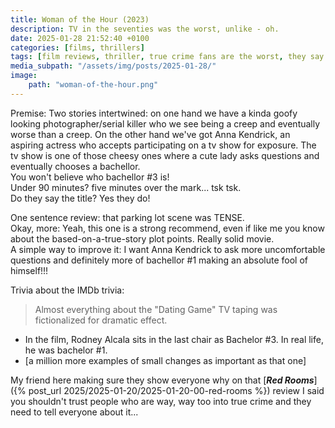 ```yaml
---
title: Woman of the Hour (2023)
description: TV in the seventies was the worst, unlike - oh.
date: 2025-01-28 21:52:40 +0100
categories: [films, thrillers]
tags: [film reviews, thriller, true crime fans are the worst, they say the title]
media_subpath: "/assets/img/posts/2025-01-28/"
image:
    path: "woman-of-the-hour.png"
---
```

<span class="reviewsection">Premise:</span> Two stories intertwined: on one hand we have a kinda goofy looking photographer/serial killer who we see being a creep and eventually worse than a creep. On the other hand we've got Anna Kendrick, an aspiring actress who accepts participating on a tv show for exposure. The tv show is one of those cheesy ones where a cute lady asks questions and eventually chooses a bachellor.<br/>You won't believe who bachellor #3 is!<br/>
<span class="reviewsection">Under 90 minutes?</span> five minutes over the mark... tsk tsk.<br/>
<span class="reviewsection">Do they say the title?</span> Yes they do!

<span class="reviewsection">One sentence review:</span> that parking lot scene was TENSE.<br/>
<span class="reviewsection">Okay, more:</span> Yeah, this one is a strong recommend, even if like me you know about the based-on-a-true-story plot points. Really solid movie.<br/>
<span class="reviewsection">A simple way to improve it:</span> I want Anna Kendrick to ask more uncomfortable questions and definitely more of bachellor #1 making an absolute fool of himself!!!

<span class="reviewsection">Trivia about the IMDb trivia:</span>
> Almost everything about the "Dating Game" TV taping was fictionalized for dramatic effect.
- In the film, Rodney Alcala sits in the last chair as Bachelor #3. In real life, he was bachelor #1.
- [a million more examples of small changes as important as that one]

My friend here making sure they show everyone why on that [***Red Rooms***]({% post_url 2025/2025-01-20/2025-01-20-00-red-rooms %}) review I said you shouldn't trust people who are way, way too into true crime and they need to tell everyone about it...
